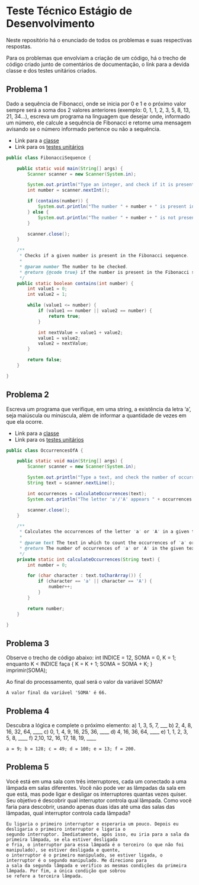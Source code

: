 # Teste Técnico Estágio de Desenvolvimento

Neste repositório há o enunciado de todos os problemas e suas respectivas respostas.

Para os problemas que envolviam a criação de um código, há o trecho de código criado junto de comentários de documentação, o link para a devida classe e dos testes unitários criados.


## Problema 1

Dado a sequência de Fibonacci, onde se inicia por 0 e 1 e o próximo valor sempre será a soma dos 2 valores anteriores (exemplo: 0, 1, 1, 2, 3, 5, 8, 13, 21, 34...), escreva um programa na linguagem que desejar onde, informado um número, ele calcule a sequência de Fibonacci e retorne uma mensagem avisando se o número informado pertence ou não a sequência.

- Link para a [classe](src/main/java/com/kauassilva/project/FibonacciSequence.java)
- Link para os [testes unitários]()
  
```java
public class FibonacciSequence {

    public static void main(String[] args) {
        Scanner scanner = new Scanner(System.in);

        System.out.println("Type an integer, and check if it is present in the Fibonacci sequence: ");
        int number = scanner.nextInt();

        if (contains(number)) {
            System.out.println("The number " + number + " is present in the Fibonacci sequence");
        } else {
            System.out.println("The number " + number + " is not present in the Fibonacci sequence");
        }

        scanner.close();
    }

    /**
     * Checks if a given number is present in the Fibonacci sequence.
     *
     * @param number The number to be checked.
     * @return {@code true} if the number is present in the Fibonacci sequence, {@code false} otherwise.
     */
    public static boolean contains(int number) {
        int value1 = 0;
        int value2 = 1;

        while (value1 <= number) {
            if (value1 == number || value2 == number) {
                return true;
            }

            int nextValue = value1 + value2;
            value1 = value2;
            value2 = nextValue;
        }

        return false;
    }

}
```


## Problema 2

Escreva um programa que verifique, em uma string, a existência da letra ‘a’, seja maiúscula ou minúscula, além de informar a quantidade de vezes em que ela ocorre.

- Link para a [classe](src/main/java/com/kauassilva/project/OccurrencesOfA.java)
- Link para os [testes unitários]()
  
```java
public class OccurrencesOfA {

    public static void main(String[] args) {
        Scanner scanner = new Scanner(System.in);

        System.out.println("Type a text, and check the number of occurrences of the letter 'a'/'A': ");
        String text = scanner.nextLine();

        int occurrences = calculateOccurrences(text);
        System.out.println("The letter 'a'/'A' appears " + occurrences + " times in the text.");

        scanner.close();
    }

    /**
     * Calculates the occurrences of the letter 'a' or 'A' in a given text.
     *
     * @param text The text in which to count the occurrences of 'a' or 'A'.
     * @return The number of occurrences of 'a' or 'A' in the given text.
     */
    private static int calculateOccurrences(String text) {
        int number = 0;

        for (char character : text.toCharArray()) {
            if (character == 'a' || character == 'A') {
                number++;
            }
        }

        return number;
    }

}
```


## Problema 3

Observe o trecho de código abaixo: int INDICE = 12, SOMA = 0, K = 1; enquanto K < INDICE faça { K = K + 1; SOMA = SOMA + K; } imprimir(SOMA);

Ao final do processamento, qual será o valor da variável SOMA?

```
A valor final da variável 'SOMA' é 66.
```


## Problema 4

Descubra a lógica e complete o próximo elemento:
a) 1, 3, 5, 7, ___
b) 2, 4, 8, 16, 32, 64, ____
c) 0, 1, 4, 9, 16, 25, 36, ____
d) 4, 16, 36, 64, ____
e) 1, 1, 2, 3, 5, 8, ____
f) 2,10, 12, 16, 17, 18, 19, ____

```
a = 9; b = 128; c = 49; d = 100; e = 13; f = 200.
```


## Problema 5

Você está em uma sala com três interruptores, cada um conectado a uma lâmpada em salas diferentes. Você não pode ver as lâmpadas da sala em que está, mas pode ligar e desligar os interruptores quantas vezes quiser. Seu objetivo é descobrir qual interruptor controla qual lâmpada. Como você faria para descobrir, usando apenas duas idas até uma das salas das lâmpadas, qual interruptor controla cada lâmpada?

```
Eu ligaria o primeiro interruptor e esperaria um pouco. Depois eu desligaria o primeiro interruptor e ligaria o
segundo interruptor. Imediatamente, após isso, eu iria para a sala da primeira lâmpada, se ela estiver desligada
e fria, o interruptor para essa lâmpada é o terceiro (o que não foi manipulado), se estiver desligada e quente,
o interruptor é o primeiro manipulado, se estiver ligada, o interruptor é o segundo manipulado. Me direciono para
a sala da segunda lâmpada e verifico as mesmas condições da primeira lâmpada. Por fim, a única condição que sobrou
se refere a terceira lâmpada.
```
